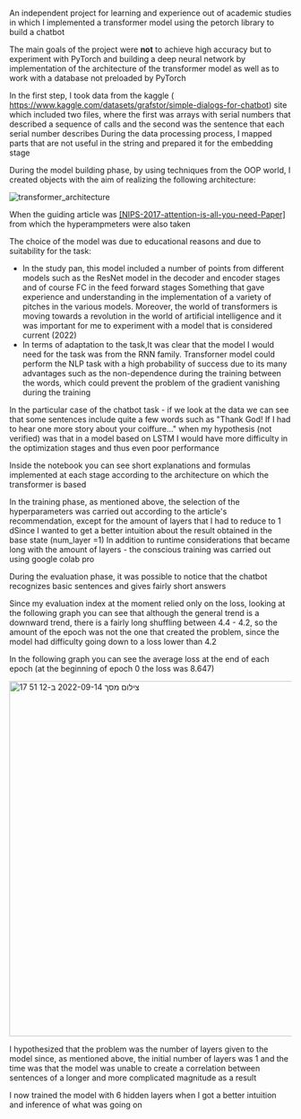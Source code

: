 An independent project for learning and experience out of academic studies in which I implemented a transformer model using the petorch library to build a chatbot

The main goals of the project were **not** to achieve high accuracy but to experiment with PyTorch and building a deep neural network by implementation of the architecture of the transformer model as well as to work with a database not preloaded by PyTorch

In the first step, I took data from the kaggle ( https://www.kaggle.com/datasets/grafstor/simple-dialogs-for-chatbot) site which included two files, where the first was arrays with serial numbers that described a sequence of calls and the second was the sentence that each serial number describes During the data processing process, I mapped parts that are not useful in the string and prepared it for the embedding stage

During the model building phase, by using techniques from the OOP world, I created objects with the aim of realizing the following architecture:

![transformer_architecture](https://user-images.githubusercontent.com/96596252/189915591-6cf9c93a-62d7-48af-9fb7-d4369b1d6cbb.jpg)

When the guiding article was [[NIPS-2017-attention-is-all-you-need-Paper]](https://proceedings.neurips.cc/paper/2017/file/3f5ee243547dee91fbd053c1c4a845aa-Paper.pdf) from which the hyperampmeters were also taken 

The choice of the model was due to educational reasons and due to suitability for the task: 

* In the study pan, this model included a number of points from different models such as the ResNet model in the decoder and encoder stages and of course FC in the feed forward stages Something that gave experience and understanding in the implementation of a variety of pitches in the various models.
Moreover, the world of transformers is moving towards a revolution in the world of artificial intelligence and it was important for me to experiment with a model that is considered current (2022)
* In terms of adaptation to the task,It was clear that the model I would need for the task was from the RNN family. Transforner model could perform the NLP task with a high probability of success due to its many advantages such as the non-dependence during the training between the words, which could prevent the problem of the gradient vanishing during the training

In the particular case of the chatbot task - if we look at the data we can see that some sentences include quite a few words such as "Thank God! If I had to hear one more story about your coiffure..." when my hypothesis (not verified) was that in a model based on LSTM I would have more difficulty in the optimization stages and thus even poor performance

Inside the notebook you can see short explanations and formulas implemented at each stage according to the architecture on which the transformer is based

In the training phase, as mentioned above, the selection of the hyperparameters was carried out according to the article's 
recommendation, except for the amount of layers that I had to reduce to 1 dSince I wanted to get a better intuition about the result obtained in the base state (num_layer =1)
In addition to runtime considerations that became long with the amount of layers - the conscious training was carried out using google colab pro

During the evaluation phase, it was possible to notice that the chatbot recognizes basic sentences and gives fairly short answers

Since my evaluation index at the moment relied only on the loss, looking at the following graph you can see that although the general trend is a downward trend, there is a fairly long shuffling between 4.4 - 4.2, so the amount of the epoch was not the one that created the problem, since the model had difficulty going down to a loss lower than 4.2

In the following graph you can see the average loss at the end of each epoch (at the beginning of epoch 0 the loss was 8.647)

<img width="633" alt="צילום מסך 2022-09-14 ב-12 51 17" src="https://user-images.githubusercontent.com/96596252/190125177-04f53d20-98c0-4de1-a7ab-8e52de0b5a76.png">

I hypothesized that the problem was the number of layers given to the model since, as mentioned above, the initial number of layers was 1 and the time was that the model was unable to create a correlation between sentences of a longer and more complicated magnitude as a result

I now trained the model with 6 hidden layers when I got a better intuition and inference of what was going on


